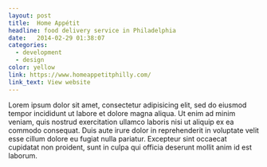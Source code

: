 ```yaml
---
layout: post
title:  Home Appétit
headline: food delivery service in Philadelphia
date:   2014-02-29 01:38:07
categories:
  - development
  - design
color: yellow
link: https://www.homeappetitphilly.com/
link_text: View website
---
```

Lorem ipsum dolor sit amet, consectetur adipisicing elit, sed do eiusmod tempor incididunt ut labore et dolore magna aliqua. Ut enim ad minim veniam, quis nostrud exercitation ullamco laboris nisi ut aliquip ex ea commodo consequat. Duis aute irure dolor in reprehenderit in voluptate velit esse cillum dolore eu fugiat nulla pariatur. Excepteur sint occaecat cupidatat non proident, sunt in culpa qui officia deserunt mollit anim id est laborum.
